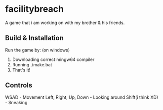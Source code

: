 # facilitybreach
A game that i am working on with my brother &amp; his friends.

## Build & Installation

Run the game by: (on windows)

1. Downloading correct mingw64 compiler
2. Running ./make.bat
3. That's it!

## Controls

WSAD - Movement
Left, Right, Up, Down - Looking around
Shift(i think XD) - Sneaking
